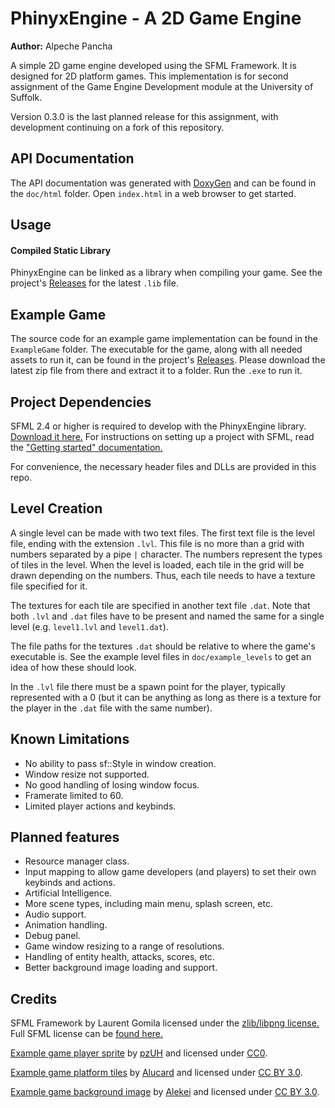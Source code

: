 # PhinyxEngine - A 2D Game Engine

**Author:** Alpeche Pancha

A simple 2D game engine developed using the SFML Framework. It is designed for 2D platform games. This implementation is for second assignment of the Game Engine Development module at the University of Suffolk.

Version 0.3.0 is the last planned release for this assignment, with development continuing on a fork of this repository.

## API Documentation

The API documentation was generated with [DoxyGen](http://www.stack.nl/~dimitri/doxygen/) and can be found in the `doc/html` folder. Open `index.html` in a web browser to get started.

## Usage

#### Compiled Static Library

PhinyxEngine can be linked as a library when compiling your game. See the project's [Releases](https://github.com/IMDCGP207-1617/game-engine-implementation-Phixyn/releases) for the latest `.lib` file.

## Example Game

The source code for an example game implementation can be found in the `ExampleGame` folder. The executable for the game, along with all needed assets to run it, can be found in the project's [Releases](https://github.com/IMDCGP207-1617/game-engine-implementation-Phixyn/releases). Please download the latest zip file from there and extract it to a folder. Run the `.exe` to run it.

## Project Dependencies

SFML 2.4 or higher is required to develop with the PhinyxEngine library. [Download it here.](https://www.sfml-dev.org/download.php) For instructions on setting up a project with SFML, read the ["Getting started" documentation.](https://www.sfml-dev.org/tutorials/2.4/)

For convenience, the necessary header files and DLLs are provided in this repo.

## Level Creation

A single level can be made with two text files. The first text file is the level file, ending with the extension `.lvl`. This file is no more than a grid with numbers separated by a pipe `|`  character. The numbers represent the types of tiles in the level. When the level is loaded, each tile in the grid will be drawn depending on the numbers. Thus, each tile needs to have a texture file specified for it.

The textures for each tile are specified in another text file `.dat`. Note that both `.lvl` and `.dat` files have to be present and named the same for a single level (e.g. `level1.lvl` and `level1.dat`).

The file paths for the textures `.dat` should be relative to where the game's executable is. See the example level files in `doc/example_levels` to get an idea of how these should look.

In the `.lvl` file there must be a spawn point for the player, typically represented with a 0 (but it can be anything as long as there is a texture for the player in the `.dat` file with the same number).

## Known Limitations

* No ability to pass sf::Style in window creation.
* Window resize not supported.
* No good handling of losing window focus.
* Framerate limited to 60.
* Limited player actions and keybinds.

## Planned features

* Resource manager class.
* Input mapping to allow game developers (and players) to set their own keybinds and actions.
* Artificial Intelligence.
* More scene types, including main menu, splash screen, etc.
* Audio support.
* Animation handling.
* Debug panel.
* Game window resizing to a range of resolutions.
* Handling of entity health, attacks, scores, etc.
* Better background image loading and support.

## Credits

SFML Framework by Laurent Gomila licensed under the [zlib/libpng license.](https://opensource.org/licenses/Zlib) Full SFML license can be [found here.](https://www.sfml-dev.org/license.php)

[Example game player sprite](https://opengameart.org/content/cute-girl-free-sprites) by [pzUH](https://opengameart.org/users/pzuh) and licensed under [CC0](http://creativecommons.org/publicdomain/zero/1.0/).

[Example game platform tiles](https://opengameart.org/content/platform-tiles-0) by [Alucard](https://opengameart.org/users/alucard) and licensed under [CC BY 3.0](http://creativecommons.org/licenses/by/3.0/).

[Example game background image](https://opengameart.org/content/background-night) by [Alekei](https://opengameart.org/users/alekei) and licensed under [CC BY 3.0](http://creativecommons.org/licenses/by/3.0/).